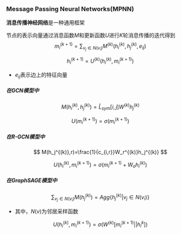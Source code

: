 ### Message Passing Neural Networks(MPNN)

**消息传播神经网络**是一种通用框架

节点的表示向量通过消息函数$M$和更新函数$U$进行$K$轮消息传播的迭代得到
$$
m_i^{(k+1)}=\sum_{v_j \in N(v_i)}M^{(k)}(h_i^{(k)},h_j^{(k)},e_{ij})
$$

$$
h_i^{(k+1)}=U^{(k)}(h_i^{(k)},m_i^{(k+1)})
$$

* $e_{ij}$表示边上的特征向量



##### 在GCN模型中

$$
M(h_{i}^{(k)},h_j^{(k)})=\hat{L}_{sym}[i,j]W^{(k)}h_j^{(k)}
$$


$$
U(m_i^{(k+1)})=\sigma(m_i^{(k+1)})
$$


##### 在R-GCN模型中

$$
M(h_j^{(k)},r)=\frac{1}{c_{i,r}}W_r^{(k)}h_j^{(k)}
$$


$$
U(h_i^{(k)},m_i^{(k+1)})=\sigma(m_i^{(k+1)}+W_oh_i^{(k)})
$$


##### 在GraphSAGE模型中

$$
\sum_{v_j \in N(v_i)} M(h_j^{(k)})=Agg\{h_j^{(k)}|v_j \in N(v_i)\}
$$

* 其中，$N(v)$为邻居采样函数

$$
U(h_i^{(k)},m_i^{(k+1)})=\sigma(W^{(k)}[m_i^{(k+1)}||h_i^{k}])
$$

